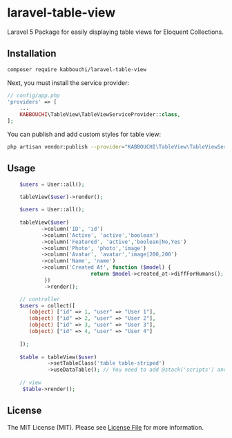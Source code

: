 # laravel-table-view

Laravel 5 Package for easily displaying table views for Eloquent Collections.

Installation
----
 
``` bash
composer require kabbouchi/laravel-table-view
```
Next, you must install the service provider:

```php
// config/app.php
'providers' => [
    ...
    KABBOUCHI\TableView\TableViewServiceProvider::class,
];
```

You can publish and add custom styles for table view:
```bash
php artisan vendor:publish --provider="KABBOUCHI\TableView\TableViewServiceProvider" --tag="tableView"
```

## Usage

```php
    $users = User::all();
    
    tableView($user)->render();

```

```php
    $users = User::all();
    
    tableView($user)
           ->column('ID', 'id')
           ->column('Active', 'active','boolean')
           ->column('Featured', 'active','boolean|No,Yes')
           ->column('Photo', 'photo','image')
           ->column('Avatar', 'avatar','image|200,200')
           ->column('Name', 'name')
           ->column('Created At', function ($model) {
                           return $model->created_at->diffForHumans();
            })
            ->render();
```

```php
    // controller
    $users = collect([
       (object) ["id" => 1, "user" => "User 1"],
       (object) ["id" => 2, "user" => "User 2"],
       (object) ["id" => 3, "user" => "User 3"],
       (object) ["id" => 4, "user" => "User 4"]
    
    ]);
    
    $table = tableView($user)
             ->setTableClass('table table-striped')
             ->useDataTable(); // You need to add @stack('scripts') and @stack('styles') in your main blade template
    
    // view
     $table->render();
```



## License

The MIT License (MIT). Please see [License File](LICENSE.md) for more information.
